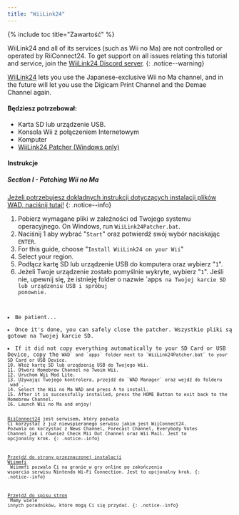 ```yaml
---
title: "WiiLink24"
---
```


{% include toc title="Zawartość" %}

WiiLink24 and all of its services (such as Wii no Ma) are not controlled or operated by RiiConnect24. To get support on all issues relating this tutorial and service, join the [WiiLink24 Discord server](https://discord.gg/n4ta3w6).
{: .notice--warning}

[WiiLink24](https://wiilink24.com/) lets you use the Japanese-exclusive Wii no Ma channel, and in the future will let you use the Digicam Print Channel and the Demae Channel again.

#### Będziesz potrzebował:

* Karta SD lub urządzenie USB.
* Konsola Wii z połączeniem Internetowym
* Komputer
* [WiiLink24 Patcher (Windows only)](https://github.com/WiiLink24/WiiLink24-Patcher/releases)

#### Instrukcje

##### Section I - Patching Wii no Ma

[Jeżeli potrzebujesz dokładnych instrukcji dotyczących instalacji plików WAD, naciśnij tutaj!](wiimodlite)
{: .notice--info}

1. Pobierz wymagane pliki w zależności od Twojego systemu operacyjnego. On Windows, run `WiiLink24Patcher.bat`.
2. Naciśnij 1 aby wybrać "`Start`" oraz potwierdź swój wybór naciskając `ENTER`.
3. For this guide, choose "`Install WiiLink24 on your Wii`"
4. Select your region.
5. Podłącz kartę SD lub urządzenie USB do komputera oraz wybierz "`1`".
6. Jeżeli Twoje urządzenie zostało pomyślnie wykryte, wybierz "`1`". Jeśli nie, upewnij się, że istnieję folder o nazwie `apps<code> na Twojej karcie SD lub urządzeniu USB i spróbuj ponownie.</li>
<li>Be patient...</li>
<li>Once it's done, you can safely close the patcher. Wszystkie pliki są gotowe na Twojej karcie SD.</li>
<li>If it did not copy everything automatically to your SD Card or USB Device, copy the <code>WAD` and `apps` folder next to `WiiLink24Patcher.bat` to your SD Card or USB Device.
10. Włóż kartę SD lub urządzenie USB do Twojego Wii.
11. Otwórz Homebrew Channel na Twoim Wii.
12. Uruchom Wii Mod Lite.
13. Używając Twojego kontrolera, przejdź do `WAD Manager` oraz wejdź do folderu `wad`.
14. Select the Wii no Ma WAD and press A to install.
15. After it is successfully installed, press the HOME Button to exit back to the Homebrew Channel.
16. Launch Wii no Ma and enjoy!

[RiiConnect24](riiconnect24) jest serwisem, który pozwala Ci korzystać z już niewspieranego serwisu jakim jest WiiConnect24. Pozwala on korzystać z News Channel, Forecast Channel, Everybody Votes Channel jak i również Check Mii Out Channel oraz Wii Mail. Jest to opcjonalny krok.
{: .notice--info}

[Przejdź do strony przeznaczonej instalacji Wiimmfi](wiimmfi)<br> Wiimmfi pozwala Ci na granie w gry online po zakończeniu wsparcia serwisu Nintendo Wi-Fi Connection. Jest to opcjonalny krok.
{: .notice--info}

[Przejdź do spisu stron](site-navigation)<br> Mamy wiele innych poradników, które mogą Ci się przydać.
{: .notice--info}
